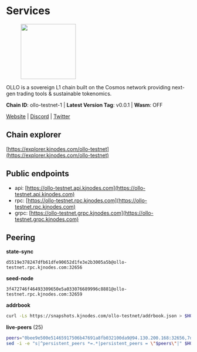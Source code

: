 # Services

<figure><img src="https://raw.githubusercontent.com/kj89/testnet_manuals/main/pingpub/logos/ollo.png" width="150" alt=""><figcaption></figcaption></figure>

OLLO is a sovereign L1 chain built on the Cosmos network providing  next-gen trading tools & sustainable tokenomics.

**Chain ID**: ollo-testnet-1 | **Latest Version Tag**: v0.0.1 | **Wasm**: OFF

[Website](https://www.ollostation.zone) | [Discord](https://discord.com/invite/GxBqZ9mSSm) | [Twitter](https://twitter.com/OLLOStation)




## Chain explorer
[https://explorer.kjnodes.com/ollo-testnet](https://explorer.kjnodes.com/ollo-testnet)

## Public endpoints

* api: [https://ollo-testnet.api.kjnodes.com](https://ollo-testnet.api.kjnodes.com)
* rpc: [https://ollo-testnet.rpc.kjnodes.com](https://ollo-testnet.rpc.kjnodes.com)
* grpc: [https://ollo-testnet.grpc.kjnodes.com](https://ollo-testnet.grpc.kjnodes.com)

## Peering

**state-sync**

```text
d5519e378247dfb61dfe90652d1fe3e2b3005a5b@ollo-testnet.rpc.kjnodes.com:32656
```

**seed-node**

```text
3f472746f46493309650e5a033076689996c8881@ollo-testnet.rpc.kjnodes.com:32659
```

**addrbook**
```bash
curl -Ls https://snapshots.kjnodes.com/ollo-testnet/addrbook.json > $HOME/.ollo/config/addrbook.json
```

**live-peers** (25)
```bash
peers="0bee9e500e51465917506b47691a8fb032100da9@94.130.200.168:32656,7db2f25b3bceeb32769d20316d5f1567f0a4bb54@167.86.99.7:16656,fffb9164b9091d2055b5469a456ca91288517856@178.208.86.48:16656,da8d3ca8e1c147f0037b1c43ad3de7174f5ec1b7@209.145.59.224:26656,d5519e378247dfb61dfe90652d1fe3e2b3005a5b@65.109.68.190:32656,2a8f0fada8b8b71b8154cf30ce44aebea1b5fe3d@162.19.238.122:26656,3ea40f63890f10272201edf96d2a49e197e52091@65.108.105.48:18156,7dc63d58dccf6777206d5cdbc1ec1b9ba5221bd5@65.108.97.58:15656,a553ae4af55d127300dd707a46e715b47a82610a@65.21.131.215:26626,ad204b3422acb2e9a364941e540c99203ec22c5c@212.23.222.93:26656,43da48176665407ebbe40f809a0ec2c84ab0579e@65.109.24.121:26656,67d27bdbc3c444c557d555164518d8f551a922c5@136.243.103.32:46656,8c4a28db4a9f4a37725d504d6f87fb5e1aee0266@49.12.216.13:46656,dba5e8b41c4e369418f83a449966e4eb7ca05cd4@65.109.23.114:18156,b1fe199b7ac2a7714c5d21524bb87810a2be94fb@135.181.178.53:32656,cadc2b601a188aedbe4156a6eb5a81e00770bcfc@65.108.219.110:26656,da300948ac308fa735006027f9eb01cb80edbfd1@142.132.132.184:26656,412da32e046360f7e5168a89f80172ad093b17d9@65.109.37.58:17656,536c816c0d32ceb601fcf047284f65dc68c0513a@65.21.134.202:26626,7349272f712e713a957bf5349930e3439e98b518@167.235.27.69:20656,517786f9e5e9caf196fed64c2130528e0ef59643@65.109.70.23:18156,b5f55cfc7b4d19f2dd3cdc71795f5a81e2c67f96@38.242.232.72:26656,dd577d8f2e997d7e70495640aff124ddb70d1a21@95.217.192.222:26656,5c2a752c9b1952dbed075c56c600c3a79b58c395@195.3.220.135:27006,42beefd08b5f8580177d1506220db3a548090262@65.108.195.29:26116"
sed -i -e "s|^persistent_peers *=.*|persistent_peers = \"$peers\"|" $HOME/.ollo/config/config.toml
```
